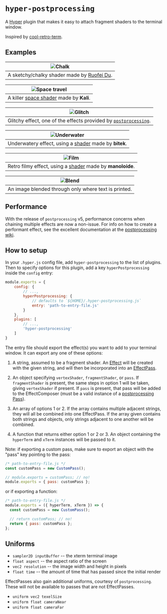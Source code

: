 # `hyper-postprocessing`

A [Hyper](https://github.com/zeit/hyper) plugin that makes it easy to attach fragment shaders to the terminal window.

Inspired by [cool-retro-term](https://github.com/Swordfish90/cool-retro-term).

## Examples
| ![Chalk][1] |
|:---:|
| A sketchy/chalky shader made by [Ruofei Du](http://duruofei.com/).

| ![Space travel][2] |
|:---:|
| A killer [space shader](https://www.shadertoy.com/view/XlfGRj) made by **Kali**.

| ![Glitch][3] |
|:---:|
| Glitchy effect, one of the effects provided by [`postprocessing`](https://github.com/vanruesc/postprocessing).

| ![Underwater][4] |
|:---:|
| Underwatery effect, using a [shader](https://www.shadertoy.com/view/4slGRM) made by **bitek**.

| ![Film][5] |
|:---:|
| Retro filmy effect, using a [shader](https://www.shadertoy.com/view/Md3SRM) made by **manoloide**.

| ![Blend][6] |
|:---:|
| An image blended through only where text is printed.

[1]: https://user-images.githubusercontent.com/11801881/46054056-5bd76580-c0fa-11e8-95c2-e8dc6a2040e5.gif
[2]: https://user-images.githubusercontent.com/11801881/40998978-590180b4-68be-11e8-8493-0d8189bcbedf.gif
[3]: https://user-images.githubusercontent.com/11801881/40855038-1dce9a88-6588-11e8-9f3a-ec552faf0631.gif
[4]: https://user-images.githubusercontent.com/11801881/40855040-200a1b60-6588-11e8-8cd7-adffdb6482e3.gif
[5]: https://user-images.githubusercontent.com/11801881/40855043-2196500c-6588-11e8-8d00-79df78abeece.gif
[6]: https://user-images.githubusercontent.com/11801881/40855047-23c12546-6588-11e8-92a4-13d475afc5cd.gif

## Performance
With the release of `postprocessing` v5, performance concerns when chaining multiple effects are now a non-issue. For info on how to create a performant effect, see the excellent documentation at the [postprocessing wiki](https://github.com/vanruesc/postprocessing/wiki/Custom-Effects).

## How to setup
In your `.hyper.js` config file, add `hyper-postprocessing` to the list of plugins. Then to specify options for this plugin, add a key `hyperPostprocessing` inside the `config` entry:
```js
module.exports = {
	config: {
		// ...,
		hyperPostprocessing: {
			// defaults to `${HOME}/.hyper-postprocessing.js`
			entry: 'path-to-entry-file.js'
		}
	},
	plugins: [
		// ...,
		'hyper-postprocessing'
	]
}
```
The entry file should export the effect(s) you want to add to your terminal window. It can export any one of these options:
1. A string, assumed to be a fragment shader. An [Effect](https://github.com/vanruesc/postprocessing/wiki/Custom-Effects) will be created with the given string, and will then be incorporated into an [EffectPass](https://vanruesc.github.io/postprocessing/public/docs/class/src/passes/EffectPass.js~EffectPass.html).

2. An object specifying `vertexShader`, `fragmentShader`, or `pass`. If `fragmentShader` is present, the same steps in option 1 will be taken, giving `vertexShader` if present. If `pass` is present, that pass will be added to the EffectComposer (must be a valid instance of a [postprocessing Pass](https://vanruesc.github.io/postprocessing/public/docs/class/src/passes/Pass.js~Pass.html)).

3. An array of options 1 or 2. If the array contains multiple adjacent strings, they will all be combined into one EffectPass. If the array given contains both strings and objects, only strings adjacent to one another will be combined.

4. A function that returns either option 1 or 2 or 3. An object containing the `hyperTerm` and `xTerm` instances will be passed to it.

Note: if exporting a custom pass, make sure to export an object with the "pass" key pointing to the pass:
```js
/* path-to-entry-file.js */
const customPass = new CustomPass();

// module.exports = customPass; // no!
module.exports = { pass: customPass };
```

or if exporting a function:
```js
/* path-to-entry-file.js */
module.exports = ({ hyperTerm, xTerm }) => {
  const customPass = new CustomPass();

  // return customPass; // no!
  return { pass: customPass };
};

```

## Uniforms
* `sampler2D inputBuffer` -- the xterm terminal image
* `float aspect` -- the aspect ratio of the screen
* `vec2 resolution` -- the image width and height in pixels
* `float time` -- the amount of time that has passed since the initial render

EffectPasses also gain additional uniforms, courtesy of `postprocessing`. These will not be available to passes that are not EffectPasses.
* `uniform vec2 texelSize`
* `uniform float cameraNear`
* `uniform float cameraFar`
